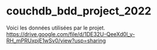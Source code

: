 # couchdb_bdd_project_2022
Voici les données utilisées par le projet.
https://drive.google.com/file/d/1DE32U-QeeXd0l_y-RH_mPRUxpjE1wSv0/view?usp=sharing
